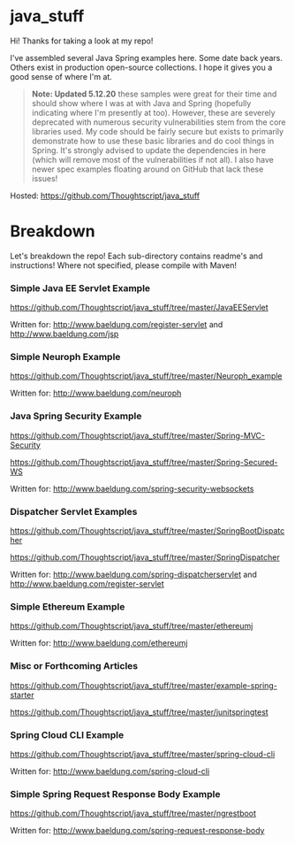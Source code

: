 # java_stuff

Hi! Thanks for taking a look at my repo!

I've assembled several Java Spring examples here. Some date back years. Others exist in production open-source collections. I hope it gives you a good sense of where I'm at.

> **Note: Updated 5.12.20** these samples were great for their time and should show where I was at with Java and Spring (hopefully indicating where I'm presently at too). However, these are severely deprecated with numerous security vulnerabilities stem from the core libraries used. My code should be fairly secure but exists to primarily demonstrate how to use these basic libraries and do cool things in Spring. It's strongly advised to update the dependencies in here (which will remove most of the vulnerabilities if not all). I also have newer spec examples floating around on GitHub that lack these issues!

Hosted: https://github.com/Thoughtscript/java_stuff

# Breakdown

Let's breakdown the repo! Each sub-directory contains readme's and instructions! Where not specified, please compile with Maven!

### Simple Java EE Servlet Example

https://github.com/Thoughtscript/java_stuff/tree/master/JavaEEServlet

Written for: http://www.baeldung.com/register-servlet and http://www.baeldung.com/jsp

### Simple Neuroph Example

https://github.com/Thoughtscript/java_stuff/tree/master/Neuroph_example

Written for:  http://www.baeldung.com/neuroph

### Java Spring Security Example

https://github.com/Thoughtscript/java_stuff/tree/master/Spring-MVC-Security

https://github.com/Thoughtscript/java_stuff/tree/master/Spring-Secured-WS

Written for: http://www.baeldung.com/spring-security-websockets

### Dispatcher Servlet Examples

https://github.com/Thoughtscript/java_stuff/tree/master/SpringBootDispatcher

https://github.com/Thoughtscript/java_stuff/tree/master/SpringDispatcher

Written for: http://www.baeldung.com/spring-dispatcherservlet and http://www.baeldung.com/register-servlet

### Simple Ethereum Example

https://github.com/Thoughtscript/java_stuff/tree/master/ethereumj

Written for: http://www.baeldung.com/ethereumj

### Misc or Forthcoming Articles

https://github.com/Thoughtscript/java_stuff/tree/master/example-spring-starter

https://github.com/Thoughtscript/java_stuff/tree/master/junitspringtest

### Spring Cloud CLI Example

https://github.com/Thoughtscript/java_stuff/tree/master/spring-cloud-cli

Written for: http://www.baeldung.com/spring-cloud-cli

### Simple Spring Request Response Body Example 

https://github.com/Thoughtscript/java_stuff/tree/master/ngrestboot

Written for: http://www.baeldung.com/spring-request-response-body
